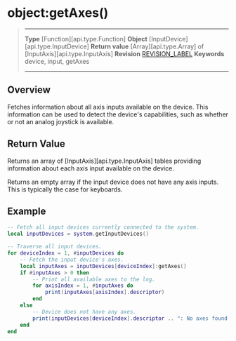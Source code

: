 # object:getAxes()

> --------------------- ------------------------------------------------------------------------------------------
> __Type__              [Function][api.type.Function]
> __Object__            [InputDevice][api.type.InputDevice]
> __Return value__      [Array][api.type.Array] of [InputAxis][api.type.InputAxis]
> __Revision__          [REVISION_LABEL](REVISION_URL)
> __Keywords__          device, input, getAxes
> --------------------- ------------------------------------------------------------------------------------------

## Overview

Fetches information about all axis inputs available on the device. This information can be used to detect the device's capabilities, such as whether or not an analog joystick is available.

## Return Value

Returns an array of [InputAxis][api.type.InputAxis] tables providing information about each axis input available on the device.

Returns an empty array if the input device does not have any axis inputs. This is typically the case for keyboards.

## Example

``````lua
-- Fetch all input devices currently connected to the system.
local inputDevices = system.getInputDevices()

-- Traverse all input devices.
for deviceIndex = 1, #inputDevices do
    -- Fetch the input device's axes.
    local inputAxes = inputDevices[deviceIndex]:getAxes()
    if #inputAxes > 0 then
        -- Print all available axes to the log.
        for axisIndex = 1, #inputAxes do
            print(inputAxes[axisIndex].descriptor)
        end
    else
        -- Device does not have any axes.
        print(inputDevices[deviceIndex].descriptor .. ": No axes found.")
    end
end
``````
